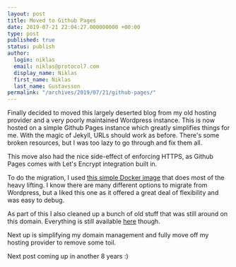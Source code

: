 ```yaml
---
layout: post
title: Moved to Github Pages
date: 2019-07-21 22:04:27.000000000 +00:00
type: post
published: true
status: publish
author:
  login: niklas
  email: niklas@protocol7.com
  display_name: Niklas
  first_name: Niklas
  last_name: Gustavsson
permalink: "/archives/2019/07/21/github-pages/"
---
```


Finally decided to moved this largely deserted blog from my old hosting
provider and a very poorly maintained Wordpress instance. This is now hosted
on a simple Github Pages instance which greatly simplifies things for me. With
the magic of Jekyll, URLs should work as before. There's some broken resources,
but I was too lazy to go through and fix them all.

This move also had the nice side-effect of enforcing HTTPS, as Github Pages
comes with Let's Encrypt integration built in.

To do the migration, I used [this simple Docker
image](https://github.com/protocol7/wordpress-to-jekyll) that does most of the
heavy lifting. I know there are many different options to migrate from
Wordpress, but a liked this one as it offered a great deal of flexibility and
was easy to debug.

As part of this I also cleaned up a bunch of old stuff that was still around on
this domain. Everything is still available
[here](https://github.com/protocol7/protocol7.com) though.

Next up is simplifying my domain management and fully move off my hosting
provider to remove some toil.

Next post coming up in another 8 years :)
